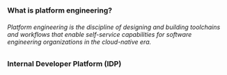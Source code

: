 ### What is platform engineering? 
###### Platform engineering is the discipline of designing and building toolchains and workflows that enable self-service capabilities for software engineering organizations in the cloud-native era.

### Internal Developer Platform (IDP)